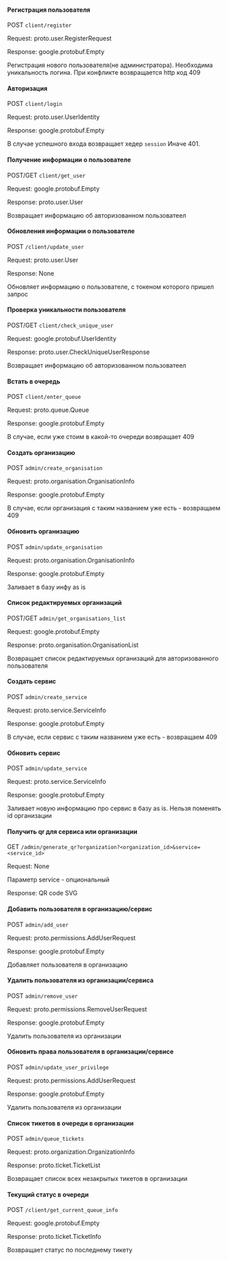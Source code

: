#### Регистрация пользователя 
POST `client/register`

Request: proto.user.RegisterRequest

Response: google.protobuf.Empty

Регистрация нового пользователя(не администратора). Необходима уникальность логина.
При конфликте возвращается http код 409

#### Авторизация
POST `client/login` 

Request: proto.user.UserIdentity 

Response: google.protobuf.Empty

В случае успешного входа возвращает хедер `session`
Иначе 401.

#### Получение информации о пользователе

POST/GET `client/get_user` 

Request: google.protobuf.Empty

Response: proto.user.User 

Возвращает информацию об авторизованном пользоватеел

#### Обновления информации о пользователе

POST `/client/update_user`

Request: proto.user.User

Response: None

Обновляет информацию о пользователе, с токеном которого пришел запрос

#### Проверка уникальности пользователя

POST/GET `client/check_unique_user` 

Request: google.protobuf.UserIdentity

Response: proto.user.CheckUniqueUserResponse 

Возвращает информацию об авторизованном пользоватеел

#### Встать в очередь

POST `client/enter_queue`

Request: proto.queue.Queue

Response: google.protobuf.Empty

В случае, если уже стоим в какой-то очереди возвращает 409

#### Создать организацию

POST `admin/create_organisation`

Request: proto.organisation.OrganisationInfo

Response: google.protobuf.Empty

В случае, если организация с таким названием уже есть - возвращаем 409

#### Обновить организацию

POST `admin/update_organisation`

Request: proto.organisation.OrganisationInfo

Response: google.protobuf.Empty

Заливает в базу инфу as is

#### Список редактируемых организаций

POST/GET `admin/get_organisations_list`

Request:  google.protobuf.Empty

Response:  proto.organisation.OrganisationList

Возвращает список редактируемых организаций для авторизованного пользователя

#### Создать сервис

POST `admin/create_service`

Request: proto.service.ServiceInfo

Response: google.protobuf.Empty

В случае, если сервис с таким названием уже есть - возвращаем 409

#### Обновить сервис

POST `admin/update_service`

Request: proto.service.ServiceInfo

Response: google.protobuf.Empty

Заливает новую информацию про сервис в базу as is. Нельзя поменять id организации

#### Получить qr для сервиса или организации

GET `/admin/generate_qr?organization?<organization_id>&service=<service_id>`

Request: None 

Параметр service - опциональный

Response: QR code SVG



#### Добавить пользователя в организацию/сервис

POST `admin/add_user`

Request:  proto.permissions.AddUserRequest

Response:  google.protobuf.Empty

Добавляет пользователя в организацию


#### Удалить пользователя из организации/сервиса

POST `admin/remove_user`

Request:  proto.permissions.RemoveUserRequest

Response:  google.protobuf.Empty

Удалить пользователя из организации


#### Обновить права пользователя в организации/сервисе

POST `admin/update_user_privilege`

Request:  proto.permissions.AddUserRequest

Response:  google.protobuf.Empty

Удалить пользователя из организации


#### Список тикетов в очереди в организации

POST `admin/queue_tickets`

Request:  proto.organization.OrganizationInfo

Response:  proto.ticket.TicketList

Возвращает список всех незакрытых тикетов в организации


#### Текущий статус в очереди

POST `/client/get_current_queue_info`

Request:  google.protobuf.Empty

Response:  proto.ticket.TicketInfo

Возвращает статус по последнему тикету
